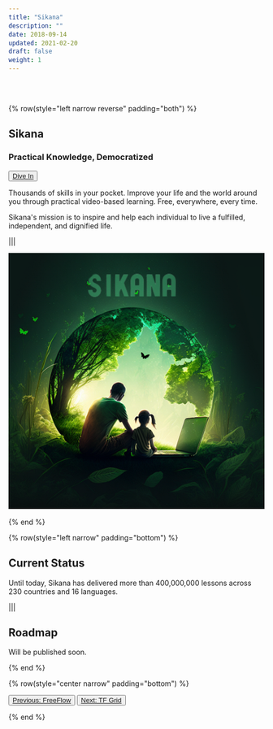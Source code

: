 ```yaml
---
title: "Sikana"
description: ""
date: 2018-09-14
updated: 2021-02-20
draft: false
weight: 1
---
```


<div class="container mx-auto">

<br>
<br>
<!-- section 1 intro -->

{% row(style="left narrow reverse" padding="both") %}

## Sikana

### Practical Knowledge, Democratized

<button>[Dive In](https://www.sikana.tv/)</button>


Thousands of skills in your pocket. Improve your life and the world around you through practical video-based learning. Free, everywhere, every time.

Sikana's mission is to inspire and help each individual to live a fulfilled, independent, and dignified life.



|||

![image](img/sikana.png#medium#mx-auto)

{% end %}

<!-- section 2 status -->

{% row(style="left narrow" padding="bottom") %}

## Current Status


Until today, Sikana has delivered more than 400,000,000 lessons across 230 countries and 16 languages.


|||

## Roadmap



Will be published soon.



{% end %}

{% row(style="center narrow" padding="bottom") %}

<button>[Previous: FreeFlow](/projects/freeflow)</button>
<button>[Next: TF Grid](/projects/tfgrid)</button>

{% end %}

<div>


